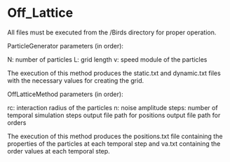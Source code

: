 # Off_Lattice
All files must be executed from the /Birds directory for proper operation.

ParticleGenerator parameters (in order):

N: number of particles
L: grid length
v: speed module of the particles

The execution of this method produces the static.txt and dynamic.txt files with the necessary values for creating the grid.

OffLatticeMethod parameters (in order):

rc: interaction radius of the particles
n: noise amplitude
steps: number of temporal simulation steps
output file path for positions
output file path for orders

The execution of this method produces the positions.txt file containing the properties of the particles at each temporal step and va.txt containing the order values at each temporal step.